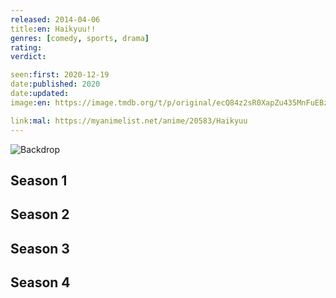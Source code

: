 ```yaml
---
released: 2014-04-06
title:en: Haikyuu!!
genres: [comedy, sports, drama]
rating:
verdict:

seen:first: 2020-12-19
date:published: 2020
date:updated:
image:en: https://image.tmdb.org/t/p/original/ecQ84z2sR0XapZu435MnFuEBzD8.jpg

link:mal: https://myanimelist.net/anime/20583/Haikyuu
---
```


![Backdrop](https://image.tmdb.org/t/p/original/dlPVXJglJ4XiIwbGwEFJj5C20Sr.jpg)

<!-- SEASON DIVIDER -->
## Season 1

<!-- SEASON DIVIDER -->
## Season 2

<!-- SEASON DIVIDER -->
## Season 3

<!-- SEASON DIVIDER -->
## Season 4
